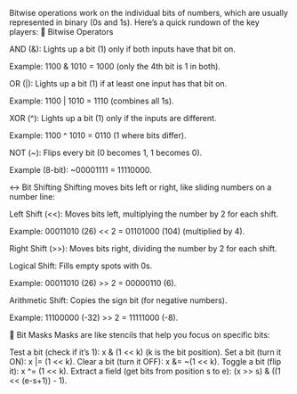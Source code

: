 Bitwise operations work on the individual bits of numbers, which are usually represented in binary (0s and 1s). Here’s a quick rundown of the key players:
🔧 Bitwise Operators

AND (&): Lights up a bit (1) only if both inputs have that bit on.

Example: 1100 & 1010 = 1000 (only the 4th bit is 1 in both).


OR (|): Lights up a bit (1) if at least one input has that bit on.

Example: 1100 | 1010 = 1110 (combines all 1s).


XOR (^): Lights up a bit (1) only if the inputs are different.

Example: 1100 ^ 1010 = 0110 (1 where bits differ).


NOT (~): Flips every bit (0 becomes 1, 1 becomes 0).

Example (8-bit): ~00001111 = 11110000.



↔️ Bit Shifting
Shifting moves bits left or right, like sliding numbers on a number line:

Left Shift (<<): Moves bits left, multiplying the number by 2 for each shift.

Example: 00011010 (26) << 2 = 01101000 (104) (multiplied by 4).


Right Shift (>>): Moves bits right, dividing the number by 2 for each shift.

Logical Shift: Fills empty spots with 0s.

Example: 00011010 (26) >> 2 = 00000110 (6).


Arithmetic Shift: Copies the sign bit (for negative numbers).

Example: 11100000 (-32) >> 2 = 11111000 (-8).





🎨 Bit Masks
Masks are like stencils that help you focus on specific bits:

Test a bit (check if it’s 1): x & (1 << k) (k is the bit position).
Set a bit (turn it ON): x |= (1 << k).
Clear a bit (turn it OFF): x &= ~(1 << k).
Toggle a bit (flip it): x ^= (1 << k).
Extract a field (get bits from position s to e): (x >> s) & ((1 << (e-s+1)) - 1).